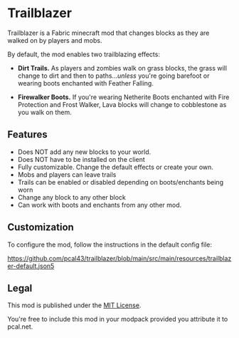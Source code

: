 # Trailblazer

Trailblazer is a Fabric minecraft mod that changes blocks as they are walked on by players and mobs.

By default, the mod enables two trailblazing effects:

* **Dirt Trails.**  As players and zombies walk on grass blocks, the grass will change to dirt and then to paths...*unless* you're going barefoot or wearing boots enchanted with Feather Falling.

* **Firewalker Boots.**  If you're wearing Netherite Boots enchanted with Fire Protection and Frost Walker, Lava blocks will change to cobblestone as you walk on them.

## Features
* Does NOT add any new blocks to your world.  
* Does NOT have to be installed on the client
* Fully customizable.  Change the default effects or create your own.
* Mobs and players can leave trails
* Trails can be enabled or disabled depending on boots/enchants being worn
* Change any block to any other block
* Can work with boots and enchants from any other mod.

## Customization

To configure the mod, follow the instructions in the default config file:

https://github.com/pcal43/trailblazer/blob/main/src/main/resources/trailblazer-default.json5


## Legal

This mod is published under the [MIT License](LICENSE).

You're free to include this mod in your modpack provided you attribute it to pcal.net.

